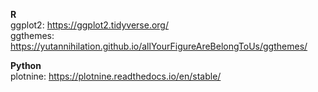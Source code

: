 **R**
<br>
ggplot2: https://ggplot2.tidyverse.org/
<br>
ggthemes: https://yutannihilation.github.io/allYourFigureAreBelongToUs/ggthemes/

**Python**
<br>
plotnine: https://plotnine.readthedocs.io/en/stable/
